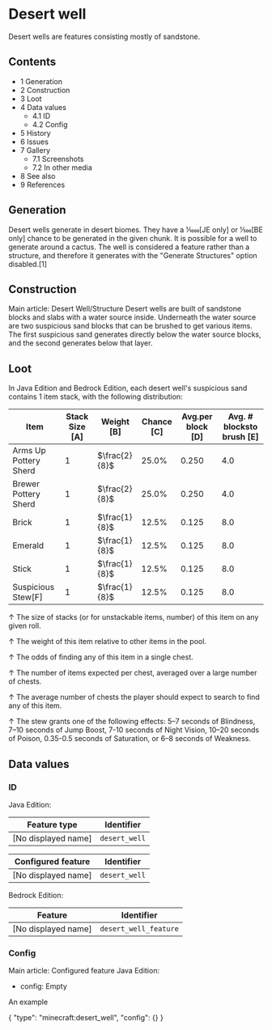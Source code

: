 # Desert well
Desert wells are features consisting mostly of sandstone.

## Contents
- 1 Generation
- 2 Construction
- 3 Loot
- 4 Data values
	- 4.1 ID
	- 4.2 Config
- 5 History
- 6 Issues
- 7 Gallery
	- 7.1 Screenshots
	- 7.2 In other media
- 8 See also
- 9 References

## Generation
Desert wells generate in desert biomes. They have a 1⁄1000‌[JE  only] or 1⁄500‌[BE  only] chance to be generated in the given chunk. It is possible for a well to generate around a cactus. The well is considered a feature rather than a structure, and therefore it generates with the "Generate Structures" option disabled.[1]

## Construction
Main article: Desert Well/Structure
Desert wells are built of sandstone blocks and slabs with a water source inside. Underneath the water source are two suspicious sand blocks that can be brushed to get various items. The first suspicious sand generates directly below the water source blocks, and the second generates below that layer.

## Loot
In Java Edition and Bedrock Edition, each desert well's suspicious sand contains 1 item stack,  with the following distribution: 

| Item                  | Stack Size  [A] | Weight   [B]  | Chance   [C] | Avg.per block   [D] | Avg. # blocksto brush   [E] |
|-----------------------|-----------------|---------------|--------------|---------------------|-----------------------------|
| Arms Up Pottery Sherd | 1               | $\frac{2}{8}$ | 25.0%        | 0.250               | 4.0                         |
| Brewer Pottery Sherd  | 1               | $\frac{2}{8}$ | 25.0%        | 0.250               | 4.0                         |
| Brick                 | 1               | $\frac{1}{8}$ | 12.5%        | 0.125               | 8.0                         |
| Emerald               | 1               | $\frac{1}{8}$ | 12.5%        | 0.125               | 8.0                         |
| Stick                 | 1               | $\frac{1}{8}$ | 12.5%        | 0.125               | 8.0                         |
| Suspicious Stew[F]    | 1               | $\frac{1}{8}$ | 12.5%        | 0.125               | 8.0                         |



↑ The size of stacks (or for unstackable items, number) of this item on any given roll.

↑ The weight of this item relative to other items in the pool.

↑ The odds of finding any of this item in a single chest.

↑ The number of items expected per chest, averaged over a large number of chests.

↑ The average number of chests the player should expect to search to find any of this item.

↑ The stew grants one of the following effects: 5–7 seconds of Blindness, 7–10 seconds of Jump Boost, 7-10 seconds of Night Vision, 10–20 seconds of Poison, 0.35-0.5 seconds of Saturation, or 6–8 seconds of Weakness.



## Data values
### ID
Java Edition:

| Feature type        | Identifier    |
|---------------------|---------------|
| [No displayed name] | `desert_well` |

| Configured feature  | Identifier    |
|---------------------|---------------|
| [No displayed name] | `desert_well` |

Bedrock Edition:

| Feature             | Identifier            |
|---------------------|-----------------------|
| [No displayed name] | `desert_well_feature` |

### Config
Main article: Configured feature
Java Edition:

- config: Empty




An example

{
  "type": "minecraft:desert_well",
  "config": {}
}




